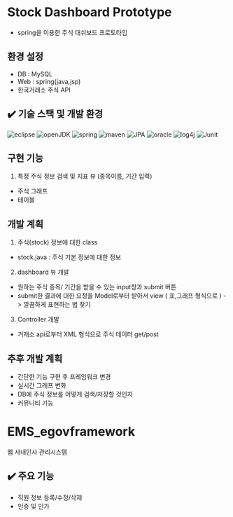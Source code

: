 # Stock Dashboard Prototype
- spring을 이용한 주식 대쉬보드 프로토타입

## 환경 설정
- DB : MySQL
- Web : spring(java,jsp)
- 한국거래소 주식 API

## ✔️ 기술 스택 및 개발 환경
![eclipse](https://img.shields.io/badge/eclipse-4.8.0_Photon-yellow)
![openJDK](https://img.shields.io/badge/open--jdk-8-orange)
![spring](https://img.shields.io/badge/spring-5-brightgreen)
![maven](https://img.shields.io/badge/maven-3.5.2-green)
![JPA](https://img.shields.io/badge/spring_data_JPA-1.9.4-brightgreen)
![oracle](https://img.shields.io/badge/oracle-11g_xe-red)
![log4j](https://img.shields.io/badge/Log4j-2.11.2-yellow)
![Junit](https://img.shields.io/badge/Junit-4-green)

## 구현 기능
1. 특정 주식 정보 검색 및 지표 뷰 (종목이름, 기간 입력)
  - 주식 그래프
  - 테이블

## 개발 계획
1. 주식(stock) 정보에 대한 class 
  - stock.java : 주식 기본 정보에 대한 정보

2. dashboard 뷰 개발
  - 원하는 주식 종목/ 기간을 받을 수 있는 input창과 submit 버튼
  - submit한 결과에 대한 요청을 Model로부터 받아서 view ( 표,그래프 형식으로 ) -> 깔끔하게 표현하는 법 찾기
  
3. Controller 개발
  - 거래소 api로부터 XML 형식으로 주식 데이터 get/post

## 추후 개발 계획
- 간단한 기능 구현 후 프레임워크 변경
- 실시간 그래프 변화
- DB에 주식 정보를 어떻게 검색/저장할 것인지
- 커뮤니티 기능
# EMS_egovframework
웹 사내인사 관리시스템

## ✔️ 주요 기능
- 직원 정보 등록/수정/삭제
- 인증 및 인가
